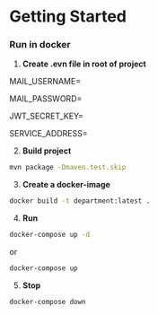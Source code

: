 # Getting Started

### Run in docker
1. **Create .evn file in root of project**

MAIL_USERNAME=

MAIL_PASSWORD=

JWT_SECRET_KEY=

SERVICE_ADDRESS=

2. **Build project**

```bash
mvn package -Dmaven.test.skip
```

3. **Create a docker-image**

```bash
docker build -t department:latest .
```

4. **Run**

```bash
docker-compose up -d
```

or

```bash
docker-compose up
```

5. **Stop**

```bash
docker-compose down
```

